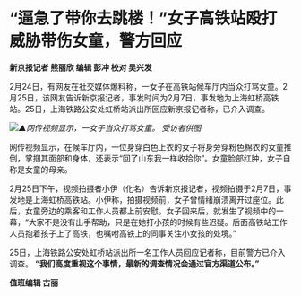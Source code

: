 # “逼急了带你去跳楼！”女子高铁站殴打威胁带伤女童，警方回应

**新京报记者 熊丽欣 编辑 彭冲 校对 吴兴发**

2月24日，有网友在社交媒体爆料称，一女子在高铁站候车厅内当众打骂女童。2月25日，该网友告诉新京报记者，事发时间为2月7日，事发地为上海虹桥高铁站。25日，上海铁路公安处虹桥站派出所回应新京报记者称，已介入调查。

![](https://inews.gtimg.com/newsapp_bt/0/15689698341/1000)_▲网传视频显示，一女子当众打骂女童。
受访者供图_

网传视频显示，在候车厅内，一位身穿白色上衣的女子将身旁穿粉色棉衣的女童推倒，掌掴其面部和身体，还表示“回了山东我一样收拾你”。女童脸部红肿，女子自称是女童的母亲。

2月25日下午，视频拍摄者小伊（化名）告诉新京报记者，视频拍摄于2月7日，事发地是上海虹桥高铁站。小伊称，拍摄视频前，女子曾情绪崩溃离开过座位。此后，女童旁边的乘客和工作人员都上前安慰。女子回来后，就发生了视频中的一幕，“大家不是没有出手帮助，只是在她打小孩的时候有些迟疑。后面高铁站工作人员抱着孩子上了高铁，也嘱咐高铁上的同事关注小女孩的处境。”

25日，上海铁路公安处虹桥站派出所一名工作人员回应记者称，目前警方已介入调查。 **“我们高度重视这个事情，最新的调查情况会通过官方渠道公布。”**

**值班编辑 古丽**

